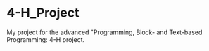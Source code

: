 # 4-H_Project
My project for the advanced "Programming, Block- and Text-based Programming: 4-H project.
